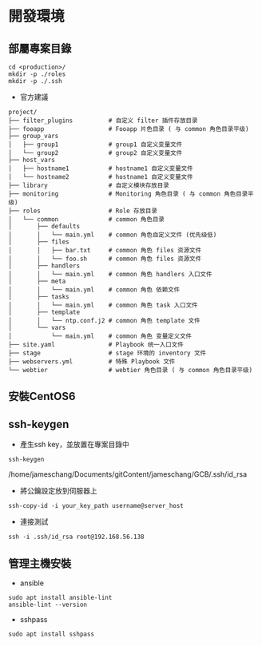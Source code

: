 # 開發環境

## 部屬專案目錄

```shell
cd <production>/
mkdir -p ./roles
mkdir -p ./.ssh
```

* 官方建議

```
project/
├── filter_plugins          # 自定义 filter 插件存放目录
├── fooapp                  # Fooapp 片色目录 ( 与 common 角色目录平级)
├── group_vars             
│   ├── group1              # group1 自定义变量文件
│   └── group2              # group2 自定义变量文件
├── host_vars
│   ├── hostname1           # hostname1 自定义变量文件
│   └── hostname2           # hostname1 自定义变量文件
├── library                 # 自定义模块存放目录
├── monitoring              # Monitoring 角色目录 ( 与 common 角色目录平级)
├── roles                   # Role 存放目录
│   └── common              # common 角色目录
│       ├── defaults       
│       │   └── main.yml    # common 角色自定义文件 (优先级低)
│       ├── files
│       │   ├── bar.txt     # common 角色 files 资源文件
│       │   └── foo.sh      # common 角色 files 资源文件
│       ├── handlers
│       │   └── main.yml    # common 角色 handlers 入口文件
│       ├── meta
│       │   └── main.yml    # common 角色 依赖文件
│       ├── tasks
│       │   └── main.yml    # common 角色 task 入口文件
│       ├── template
│       │   └── ntp.conf.j2 # common 角色 template 文件
│       └── vars
│           └── main.yml    # common 角色 变量定义文件
├── site.yaml               # Playbook 统一入口文件
├── stage                   # stage 环境的 inventory 文件
├── webservers.yml          # 特殊 Playbook 文件
└── webtier                 # webtier 角色目录 ( 与 common 角色目录平级)
```

## 安裝CentOS6

## ssh-keygen

* 產生ssh key，並放置在專案目錄中

```shell
ssh-keygen
```

/home/jameschang/Documents/gitContent/jameschang/GCB/.ssh/id_rsa

* 將公鑰設定放到伺服器上

```shell
ssh-copy-id -i your_key_path username@server_host
```

* 連接測試

```shell
ssh -i .ssh/id_rsa root@192.168.56.138
```

## 管理主機安裝 

* ansible

```shell
sudo apt install ansible-lint
ansible-lint --version
```
* sshpass

```shell
sudo apt install sshpass
```
